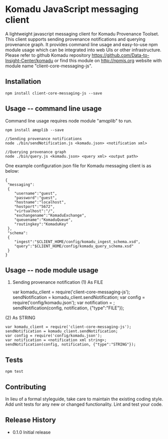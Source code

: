 Komadu JavaScript messaging client
=========

A lightweight javascript messaging client for Komadu Provenance Toolset. This client supports sending provenance notifications and querying provenance graph. It provides command line usage and easy-to-use npm module usage which can be integrated into web UIs or other infrastructure. Please refer to github Komadu repository https://github.com/Data-to-Insight-Center/komadu or find this module on http://npmjs.org website with module name "client-core-messaging-js".

## Installation

    npm install client-core-messaging-js --save

## Usage -- command line usage

Command line usage requires node module "amqplib" to run.

    npm install amqplib --save

    //Sending provenance notifications
    node ./bin/sendNotification.js <komadu.json> <notification xml>
    
    //Querying provenance graph
    node ./bin/query.js <komadu.json> <query xml> <output path>

  One example configuration json file for Komadu messaging client is as below:

    {
     "messaging":
     {
        "username":"guest",
        "password":"guest",
        "hostname":"localhost",
        "hostport":"5672",
        "virtualhost":"/",
        "exchangename":"KomaduExchange",
        "queuename":"KomaduQueue",
        "routingkey":"KomaduKey"
     },
     "schema":
     {
        "ingest":"$CLIENT_HOME/config/komadu_ingest_schema.xsd",
        "query":"$CLIENT_HOME/config/komadu_query_schema.xsd"
     }
    }


## Usage -- node module usage

1. Sending provenance notification
(1) As FILE


    var komadu_client = require('client-core-messaging-js');
    sendNotification = komadu_client.sendNotification;
    var config = require('config/komadu.json');
    var notification = <notification xml path>;
    sendNotification(config, notification, {"type":"FILE"});
    
(2) As STRING

    var komadu_client = require('client-core-messaging-js');
    sendNotification = komadu_client.sendNotification;
    var config = require('config/komadu.json');
    var notification = <notification xml string>;
    sendNotification(config, notification, {"type":"STRING"});

## Tests
    
    npm test

## Contributing

In lieu of a formal styleguide, take care to maintain the existing coding style.
Add unit tests for any new or changed functionality. Lint and test your code.

## Release History

* 0.1.0 Initial release
